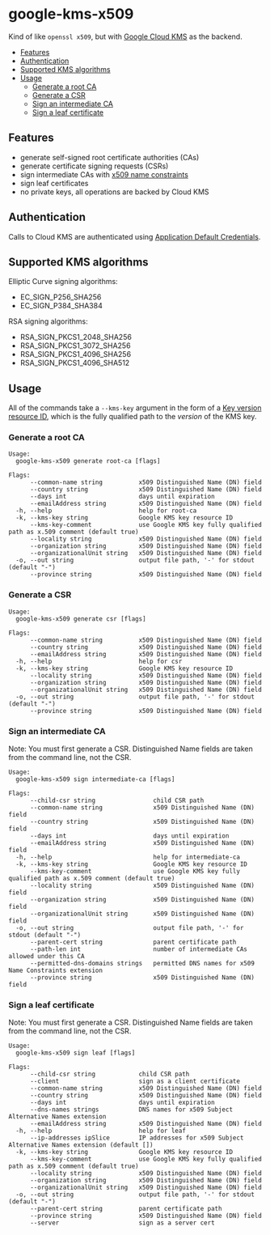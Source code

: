 # google-kms-x509

Kind of like `openssl x509`, but with [Google Cloud KMS](https://cloud.google.com/kms) as the backend.

- [Features](#features)
- [Authentication](#authentication)
- [Supported KMS algorithms](#supported-kms-algorithms)
- [Usage](#usage)
  - [Generate a root CA](#generate-a-root-ca)
  - [Generate a CSR](#generate-a-csr)
  - [Sign an intermediate CA](#sign-an-intermediate-ca)
  - [Sign a leaf certificate](#sign-a-leaf-certificate)

## Features
- generate self-signed root certificate authorities (CAs)
- generate certificate signing requests (CSRs)
- sign intermediate CAs with [x509 name constraints](https://tools.ietf.org/html/rfc5280#section-4.2.1.10)
- sign leaf certificates
- no private keys, all operations are backed by Cloud KMS

## Authentication

Calls to Cloud KMS are authenticated using [Application Default Credentials](https://cloud.google.com/docs/authentication/production).

## Supported KMS algorithms

Elliptic Curve signing algorithms:

- EC_SIGN_P256_SHA256
- EC_SIGN_P384_SHA384

RSA signing algorithms:

- RSA_SIGN_PKCS1_2048_SHA256
- RSA_SIGN_PKCS1_3072_SHA256
- RSA_SIGN_PKCS1_4096_SHA256
- RSA_SIGN_PKCS1_4096_SHA512


## Usage

All of the commands take a `--kms-key` argument in the form of a [Key version resource ID](https://cloud.google.com/kms/docs/object-hierarchy#key_version_resource_id), which is the fully qualified path to the _version_ of the KMS key.

### Generate a root CA

```
Usage:
  google-kms-x509 generate root-ca [flags]

Flags:
      --common-name string          x509 Distinguished Name (DN) field
      --country string              x509 Distinguished Name (DN) field
      --days int                    days until expiration
      --emailAddress string         x509 Distinguished Name (DN) field
  -h, --help                        help for root-ca
  -k, --kms-key string              Google KMS key resource ID
      --kms-key-comment             use Google KMS key fully qualified path as x.509 comment (default true)
      --locality string             x509 Distinguished Name (DN) field
      --organization string         x509 Distinguished Name (DN) field
      --organizationalUnit string   x509 Distinguished Name (DN) field
  -o, --out string                  output file path, '-' for stdout (default "-")
      --province string             x509 Distinguished Name (DN) field
```

### Generate a CSR

```
Usage:
  google-kms-x509 generate csr [flags]

Flags:
      --common-name string          x509 Distinguished Name (DN) field
      --country string              x509 Distinguished Name (DN) field
      --emailAddress string         x509 Distinguished Name (DN) field
  -h, --help                        help for csr
  -k, --kms-key string              Google KMS key resource ID
      --locality string             x509 Distinguished Name (DN) field
      --organization string         x509 Distinguished Name (DN) field
      --organizationalUnit string   x509 Distinguished Name (DN) field
  -o, --out string                  output file path, '-' for stdout (default "-")
      --province string             x509 Distinguished Name (DN) field
```
 
### Sign an intermediate CA
 
Note: You must first generate a CSR. Distinguished Name fields are taken from the command line, not the CSR.
 
```
Usage:
  google-kms-x509 sign intermediate-ca [flags]

Flags:
      --child-csr string                child CSR path
      --common-name string              x509 Distinguished Name (DN) field
      --country string                  x509 Distinguished Name (DN) field
      --days int                        days until expiration
      --emailAddress string             x509 Distinguished Name (DN) field
  -h, --help                            help for intermediate-ca
  -k, --kms-key string                  Google KMS key resource ID
      --kms-key-comment                 use Google KMS key fully qualified path as x.509 comment (default true)
      --locality string                 x509 Distinguished Name (DN) field
      --organization string             x509 Distinguished Name (DN) field
      --organizationalUnit string       x509 Distinguished Name (DN) field
  -o, --out string                      output file path, '-' for stdout (default "-")
      --parent-cert string              parent certificate path
      --path-len int                    number of intermediate CAs allowed under this CA
      --permitted-dns-domains strings   permitted DNS names for x509 Name Constraints extension
      --province string                 x509 Distinguished Name (DN) field
```
 
### Sign a leaf certificate
 
Note: You must first generate a CSR. Distinguished Name fields are taken from the command line, not the CSR.
 
```
Usage:
  google-kms-x509 sign leaf [flags]

Flags:
      --child-csr string            child CSR path
      --client                      sign as a client certificate
      --common-name string          x509 Distinguished Name (DN) field
      --country string              x509 Distinguished Name (DN) field
      --days int                    days until expiration
      --dns-names strings           DNS names for x509 Subject Alternative Names extension
      --emailAddress string         x509 Distinguished Name (DN) field
  -h, --help                        help for leaf
      --ip-addresses ipSlice        IP addresses for x509 Subject Alternative Names extension (default [])
  -k, --kms-key string              Google KMS key resource ID
      --kms-key-comment             use Google KMS key fully qualified path as x.509 comment (default true)
      --locality string             x509 Distinguished Name (DN) field
      --organization string         x509 Distinguished Name (DN) field
      --organizationalUnit string   x509 Distinguished Name (DN) field
  -o, --out string                  output file path, '-' for stdout (default "-")
      --parent-cert string          parent certificate path
      --province string             x509 Distinguished Name (DN) field
      --server                      sign as a server cert
```
